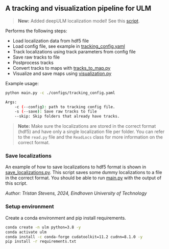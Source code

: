 ## A tracking and visualization pipeline for ULM

> **New:**
Added deepULM localization model! See this [script](./model.py).

Performs the following steps:
- Load localization data from hdf5 file
- Load config file, see example in [tracking_config.yaml](./configs/tracking_config.yaml)
- Track localizations using track parameters from config file
- Save raw tracks to file
- Postprocess tracks
- Convert tracks to maps with [tracks_to_map.py](./tracks_to_map.py)
- Visualize and save maps using [visualization.py](./visualization.py)

Example usage:

```bash
python main.py -c ./configs/tracking_config.yaml
```

```bash
Args:
    -c (--config): path to tracking config file.
    -s (--save): Save raw tracks to file
    --skip: Skip folders that already have tracks.

```

> **Note:**
Make sure the localizations are stored in the correct format (hdf5) and have only a single localization file per folder. You can refer to the `read.py` file and the `ReadLocs` class for more information on the correct format.

### Save localizations
An example of how to save localizations to hdf5 format is shown in [save_localizations.py](./save_localizations.py). This script saves some dummy localizations to a file in the correct format. You should be able to run [main.py](./main.py) with the output of this script.

*Author: Tristan Stevens, 2024, Eindhoven University of Technology*


### Setup environment
Create a conda environment and pip install requirements.

```bash
conda create -n ulm python=3.8 -y
conda activate ulm
conda install -c conda-forge cudatoolkit=11.2 cudnn=8.1.0 -y
pip install -r requirements.txt
```
